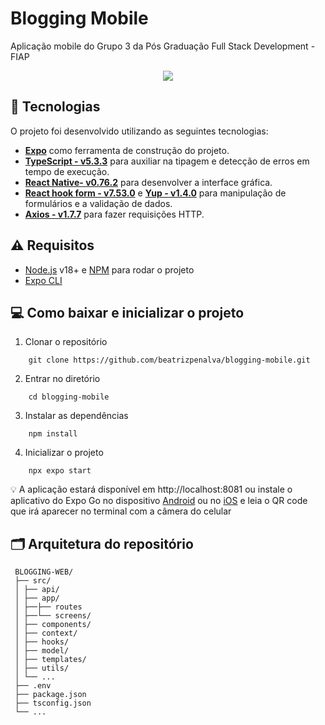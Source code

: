 # Blogging Mobile

Aplicação mobile do Grupo 3 da Pós Graduação Full Stack Development - FIAP

<div align="center">
    <img src="https://imgur.com/7ehqu7c.png">
</div>

## 🚀 Tecnologias

O projeto foi desenvolvido utilizando as seguintes tecnologias:

- **[Expo](https://expo.dev)** como ferramenta de construção do projeto.
- **[TypeScript - v5.3.3](https://www.typescriptlang.org/)** para auxiliar na tipagem e detecção de erros em tempo de execução.
- **[React Native- v0.76.2](https://reactnative.dev/)** para desenvolver a interface gráfica.
- **[React hook form - v7.53.0](https://react-hook-form.com/)** e **[Yup - v1.4.0](https://github.com/jquense/yup)** para manipulação de formulários e a validação de dados.
- **[Axios - v1.7.7](https://getbootstrap.com/)** para fazer requisições HTTP.

## ⚠️ Requisitos

- [Node.js](https://nodejs.org/) v18+ e [NPM](https://www.npmjs.com/) para rodar o projeto
- [Expo CLI](https://docs.expo.dev/more/expo-cli/)

## 💻 Como baixar e inicializar o projeto

1. Clonar o repositório

```shell
    git clone https://github.com/beatrizpenalva/blogging-mobile.git
```

2. Entrar no diretório

```shell
    cd blogging-mobile
```

3. Instalar as dependências

```shell
    npm install
```

4. Inicializar o projeto

```shell
    npx expo start
```

💡 A aplicação estará disponível em http://localhost:8081 ou instale o aplicativo do Expo Go no dispositivo [Android](https://play.google.com/store/apps/details?id=host.exp.exponent&hl=pt_BR) ou no [iOS](https://apps.apple.com/br/app/expo-go/id982107779) e leia o QR code que irá aparecer no terminal com a câmera do celular

## 🗂️ Arquitetura do repositório

```
 BLOGGING-WEB/
 ├── src/
 │ ├── api/
 │ ├── app/
 │ ├──├── routes
 │ ├──└── screens/
 │ ├── components/
 │ ├── context/
 │ ├── hooks/
 │ ├── model/
 │ ├── templates/
 │ ├── utils/
 │ └── ...
 ├── .env
 ├── package.json
 ├── tsconfig.json
 └── ...

```
